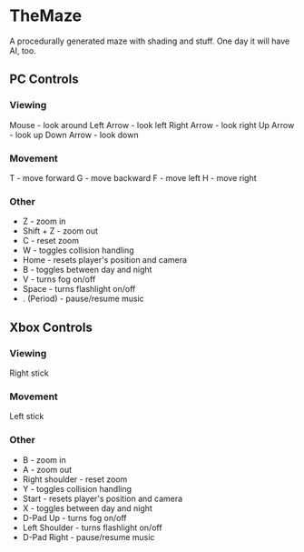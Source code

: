 TheMaze
=======
A procedurally generated maze with shading and stuff. One day it will have AI, too.

PC Controls
-----------

### Viewing ###
Mouse - look around 
Left Arrow - look left
Right Arrow - look right
Up Arrow - look up
Down Arrow - look down

### Movement ###
T - move forward
G - move backward
F - move left
H - move right

### Other ###
+ Z          - zoom in
+ Shift + Z  - zoom out
+ C          - reset zoom
+ W          - toggles collision handling
+ Home       - resets player's position and camera
+ B          - toggles between day and night
+ V          - turns fog on/off
+ Space      - turns flashlight on/off
+ . (Period) - pause/resume music

Xbox Controls
-------------

### Viewing ###
Right stick

### Movement ###
Left stick

### Other ###
+ B              - zoom in
+ A              - zoom out
+ Right shoulder - reset zoom
+ Y              - toggles collision handling
+ Start          - resets player's position and camera
+ X              - toggles between day and night
+ D-Pad Up       - turns fog on/off
+ Left Shoulder  - turns flashlight on/off
+ D-Pad Right    - pause/resume music
